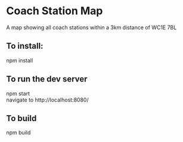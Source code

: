 # Coach Station Map

A map showing all coach stations within a 3km distance of WC1E 7BL

## To install:
npm install

## To run the dev server
npm start  
navigate to http://localhost:8080/

## To build 
npm build